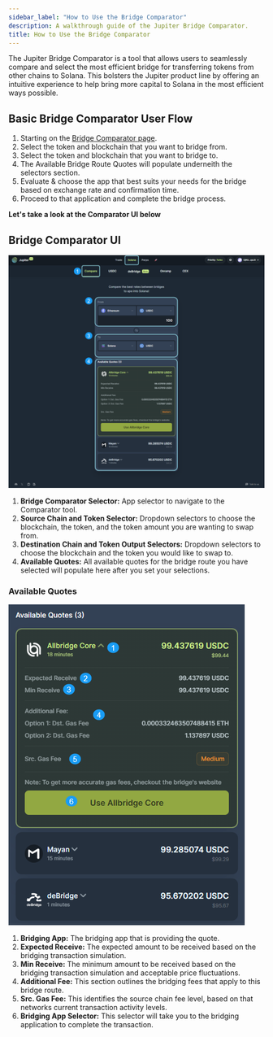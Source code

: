 ```yaml
---
sidebar_label: "How to Use the Bridge Comparator"
description: A walkthrough guide of the Jupiter Bridge Comparator.
title: How to Use the Bridge Comparator
---
```


<head>
    <title>How to use the Bridge Comparator</title>
    <meta name="twitter:card" content="summary" />
</head>

The Jupiter Bridge Comparator is a tool that allows users to seamlessly compare and select the most efficient bridge for transferring tokens from other chains to Solana. This bolsters the Jupiter product line by offering an intuitive experience to help bring more capital to Solana in the most efficient ways possible.

## Basic Bridge Comparator User Flow

1. Starting on the [Bridge Comparator page](https://jup.ag/bridge-compare). 
2. Select the token and blockchain that you want to bridge from.
3. Select the token and blockchain that you want to bridge to.
4. The Available Bridge Route Quotes will populate underneith the selectors section.
5. Evaluate & choose the app that best suits your needs for the bridge based on exchange rate and confirmation time.
6. Proceed to that application and complete the bridge process.

**Let's take a look at the Comparator UI below**

## Bridge Comparator UI

![Bridge Comparator UI](../img/bridge/bridge-1.png)

1. **Bridge Comparator Selector:** App selector to navigate to the Comparator tool.
2. **Source Chain and Token Selector:** Dropdown selectors to choose the blockchain, the token, and the token amount you are wanting to swap from.
3. **Destination Chain and Token Output Selectors:** Dropdown selectors to choose the blockchain and the token you  would like to swap to.
4. **Available Quotes:** All available quotes for the bridge route you have selected will populate here after you set your selections.


### Available Quotes

![Available Quotes](../img/bridge/bridge-2.png)

1. **Bridging App:** The bridging app that is providing the quote.
2. **Expected Receive:** The expected amount to be received based on the bridging transaction simulation.
3. **Min Receive:** The minimum amount to be received based on the bridging transaction simulation and acceptable price fluctuations.
4. **Additional Fee:** This section outlines the bridging fees that apply to this bridge route.
5. **Src. Gas Fee:** This identifies the source chain fee level, based on that networks current transaction activity levels.
6. **Bridging App Selector:** This selector will take you to the bridging application to complete the transaction.


